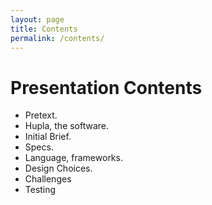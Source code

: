 ```yaml
---
layout: page
title: Contents
permalink: /contents/
---
```

# Presentation Contents
* Pretext.
* Hupla, the software.
* Initial Brief.
* Specs.
* Language, frameworks.
* Design Choices.
* Challenges
* Testing